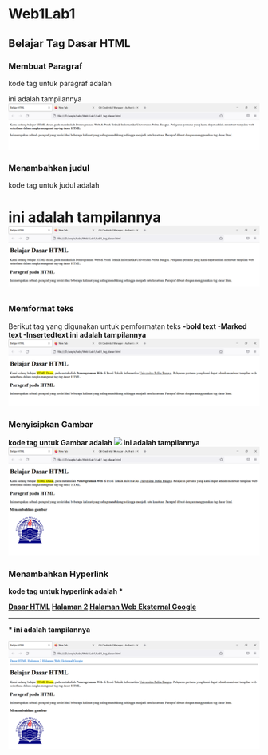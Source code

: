 # Web1Lab1
## Belajar Tag Dasar HTML

### Membuat Paragraf
kode tag untuk paragraf adalah *<P>*
ini adalah tampilannya
![Gambar 1](scrennshot/ss1.PNG)

### Menambahkan judul
kode tag untuk judul adalah *<h1>*
ini adalah tampilannya
![Gambar 2](scrennshot/ss2.PNG)

### Memformat teks
Berikut tag yang digunakan untuk pemformatan teks
*<b>* -bold text
*<mark>* -Marked text
*<ins>* -Insertedtext
ini adalah tampilannya
![Gambar 3](scrennshot/ss3.PNG)

### Menyisipkan Gambar
kode tag untuk Gambar adalah *<img src="pilih gambar" />*
ini adalah tampilannya
![Gambar 4](scrennshot/ss4.PNG)

### Menambahkan Hyperlink
kode tag untuk hyperlink adalah
*<nav>
<a href="halaman 1">Dasar HTML</a>
<a href="halaman 2">Halaman 2</a>
<a href="http://www.google.com">Halaman Web Eksternal Google</a>
</nav>
<hr>*
ini adalah tampilannya

![Gambar 5](scrennshot/ss5.PNG)


